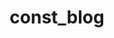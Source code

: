---
layout: home
home: true

# https://vitepress.dev/reference/default-theme-home-page
title: const_blog
titleTemplate: Hi
editLink: true
lastUpdated: true

hero:
    name: const
    text: Stay foolish, Stay hungry.
    tagline: <small><i><u>hello world</u><i></small>
    image:
        src: /avator.png # 首页右边的图片
        alt: avatar # 图片的描述
    
    actions: # 按钮相关
    - theme: brand
      text: 进入主页
      link:
    - theme: alt
      text: 个人成长
      link:

features: # 按钮下方的描述
  - icon: ⚡
    title: 算法学习
    details: algo learn
    link:
  - icon: 🧩
    title: 计算机基础
    details: 计算机基础
    link: 
  - icon: 🔧
    title: 开发工具
    details: 总结
    link: /note/工具/
---